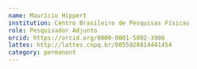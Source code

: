 ```yaml
---
name: Maurício Hippert
institution: Centro Brasileiro de Pesquisas Físicas
role: Pesquisador Adjunto
orcid: https://orcid.org/0000-0001-5802-3908
lattes: http://lattes.cnpq.br/0055928814441454
category: permanent
---
```


